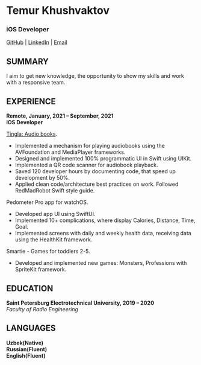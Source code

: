 # Temur Khushvaktov
### iOS Developer
[GitHub](https://github.com/Sawka01) | [LinkedIn](http://www.linkedin.com/in/sawkauz) | [Email](mailto:8744934@gmail.com)

SUMMARY
-
I aim to get new knowledge, the opportunity to show my skills and work with a responsive team.

EXPERIENCE
-
**Remote, January, 2021 – September, 2021 <br>
iOS Developer**

[Tingla: Audio books](https://apps.apple.com/uz/app/tingla-bm24-audio-kitob/id1571272518).

- Implemented a mechanism for playing audiobooks using the AVFoundation and MediaPlayer frameworks.
- Designed and implemented 100% programmatic UI in Swift using UIKit.
- Implemented a QR code scanner for audiobook playback.
- Saved 120 developer hours by documenting code, that speed up development by 50%.
- Applied clean code/architecture best practices on work. Followed RedMadRobot Swift style guide.

Pedometer Pro app for watchOS.

- Developed app UI using SwiftUI.
- Implemented 10+ complications, where display Calories, Distance, Time, Goal.
- Implemented screens with daily and weekly health data, receiving data using the HealthKit framework.

Smartie - Games for toddlers 2-5.

- Developed and implemented new games: Monsters, Professions with SpriteKit framework.

EDUCATION
- 
**Saint Petersburg Electrotechnical University, 2019 – 2020** <br>
*Faculty of Radio Engineering*

LANGUAGES
-
**Uzbek(Native) <br>
Russian(Fluent) <br>
English(Fluent)**
